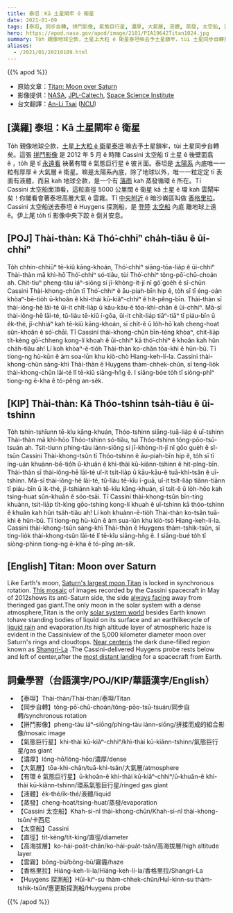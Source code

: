 ```yaml
---
title: 泰坦：Kā 土星閘牢 ê 衛星
date: 2021-01-09
tags: [泰坦, 同步自轉, 拼鬥影像, 氣態巨行星, 濃厚, 大氣層, 液體, 蒸發, 太空船, 直徑, 高海拔層, 雲霧, 香格里拉, 探測船, 探測船]
hero: https://apod.nasa.gov/apod/image/2101/PIA19642Titan1024.jpg
summary: To̍h 親像地球仝款，土星上大粒 ê 衛星泰坦嘛去予土星鎖牢，tùi 土星同步自轉矣。
aliases:
  - /2021/01/20210109.html
---
```


{{% apod %}}

- 原始文章：[Titan: Moon over Saturn](https://apod.nasa.gov/apod/ap210109.html)
- 影像提供：[NASA](https://www.nasa.gov/), [JPL-Caltech](http://www.jpl.nasa.gov/), [Space Science Institute](http://www.spacescience.org/index.php)
- 台文翻譯：[An-Li Tsai](mailto:thianbu.taigi@gmail.com) ([NCU](https://www.astro.ncu.edu.tw))

## [漢羅] 泰坦：Kā 土星閘牢 ê 衛星

To̍h 親像地球仝款，[土星上大粒 ê 衛星泰坦](https://solarsystem.nasa.gov/moons/saturn-moons/titan/in-depth/) 嘛去予土星鎖牢，tùi 土星同步自轉矣。這張 [拼鬥影像](https://photojournal.jpl.nasa.gov/catalog/PIA19642) 是 2012 年 5 月 ê 時陣 Cassini 太空船 tī 土星 ê 後壁面翕 ê ，to̍h 是 tī [永遠看](https://apod.nasa.gov/apod/ap161230.html) 袂著有環 ê 氣態巨行星 ê 彼爿面。泰坦是 [太陽系](https://apod.nasa.gov/apod/ap141124.html) 內底唯一一粒有厚厚 ê 大氣層 ê 衛星。嘛是太陽系內底，除了地球以外，唯一一粒定定 tī 表面有液體，而且 kah 地球仝款，是一个有 [落雨](https://apod.nasa.gov/apod/ap110401.html) kah 蒸發循環 ê 所在。Tī Cassini 太空船面頂看，這粒直徑 5000 公里闊 ê 衛星 kā 土星 ê 環 kah 雲閘牢矣！你閣看會著泰坦高層大氣 ê 雲霧。Tī [中央附近](https://photojournal.jpl.nasa.gov/catalog/PIA20713) ê 暗沙崙區叫做 [香格里拉](https://solarsystem.nasa.gov/resources/17499/dunes-of-shangri-la-on-titan/)。Cassini 太空船送去泰坦 ê Huygens 探測船，是 [登陸](https://apod.nasa.gov/apod/ap150116.html) [太空船](https://apod.nasa.gov/apod/ap150116.html) 內底 離地球上遠 ê。伊上尾 to̍h tī 影像中央下跤 ê 倒爿安息。

## [POJ] Thài-thàn: Kā Thó͘-chhiⁿ cha̍h-tiâu ê ūi-chhiⁿ

To̍h chhin-chhiūⁿ tē-kiû kāng-khoán, Thó͘-chhiⁿ siāng-tōa-lia̍p ê ūi-chhiⁿ Thài-thàn mā khì-hō͘ Thó͘-chhiⁿ só-tiâu, tùi Thó͘-chhiⁿ tông-pō͘-chū-choán ah. Chit-tiuⁿ pheng-tàu iáⁿ-siōng si jī-khòng-it-jí nî gō͘ goe̍h ê sî-chūn Cassini Thài-khong-chûn tī Thó͘-chhiⁿ ê āu-piah-bīn hip ê, to̍h sī tī éng-oán khòaⁿ-bē-tio̍h ū-khoân ê khì-thài kū-kiâⁿ-chhiⁿ ê hit-pêng-bīn. Thài-thàn sī thài-iông-hē lāi-té ûi-it chi̍t-lia̍p ū kāu-kāu-ê tōa-khì-chân ê ūi-chhiⁿ. Mā-sī thài-iông-hē lāi-té, tû-liáu tē-kiû í-gōa, ûi-it chi̍t-lia̍p tiāⁿ-tiāⁿ tī piáu-bīn ū e̍k-thé, jî-chhiáⁿ kah tē-kiû kāng-khoán, sī chi̍t-ê ū lo̍h-hō͘ kah cheng-hoat sûn-khoân ê só͘-chāi. Tī Cassini thài-khong-chûn bīn-téng khòaⁿ, chit-lia̍p ti̍t-kèng gō͘-chheng kong-lí khoah ê ūi-chhiⁿ kā thó͘-chhiⁿ ê khoân kah hûn cha̍h-tiâu ah! Lí koh khòaⁿ-ē-tio̍h Thài-thàn ko-chân tōa-khì ê hûn-bū. Tī tiong-ng hù-kūn ê àm soa-lūn khu kiò-chò Hiang-keh-lí-la. Cassini thài-khong-chûn sàng-khì Thài-thàn ê Huygens thàm-chhek-chûn, sī teng-lio̍k thài-khong-chûn lāi-té lî tē-kiû siāng-hn̄g ê. I siāng-bóe to̍h tī siòng-phìⁿ tiong-ng ē-kha ê tó-pêng an-se̍k.

## [KIP] Thài-thàn: Kā Thóo-tshinn tsa̍h-tiâu ê ūi-tshinn

To̍h tshin-tshīunn tē-kîu kāng-khuán, Thóo-tshinn siāng-tuā-lia̍p ê uī-tshinn Thài-thàn mā khì-hōo Thóo-tshinn só-tiâu, tuì Thóo-tshinn tông-pōo-tsū-tsuán ah. Tsit-tiunn phing-tàu iánn-siōng si jī-khòng-it-jí nî gōo gue̍h ê sî-tsūn Cassini Thài-khong-tsûn tī Thóo-tshinn ê āu-piah-bīn hip ê, to̍h sī tī íng-uán khuànn-bē-tio̍h ū-khuân ê khì-thài kū-kiânn-tshinn ê hit-pîng-bīn. Thài-thàn sī thài-iông-hē lāi-té uî-it tsi̍t-lia̍p ū kāu-kāu-ê tuā-khì-tsân ê uī-tshinn. Mā-sī thài-iông-hē lāi-té, tû-liáu tē-kîu í-guā, uî-it tsi̍t-lia̍p tiānn-tiānn tī piáu-bīn ū i̍k-thé, jî-tshiánn kah tē-kîu kāng-khuán, sī tsi̍t-ê ū lo̍h-hōo kah tsing-huat sûn-khuân ê sóo-tsāi. Tī Cassini thài-khong-tsûn bīn-tíng khuànn, tsit-lia̍p ti̍t-kìng gōo-tshing kong-lí khuah ê uī-tshinn kā thóo-tshinn ê khuân kah hûn tsa̍h-tiâu ah! Lí koh khuànn-ē-tio̍h Thài-thàn ko-tsân tuā-khì ê hûn-bū. Tī tiong-ng hù-kūn ê àm sua-lūn khu kiò-tsò Hiang-keh-lí-la. Cassini thài-khong-tsûn sàng-khì Thài-thàn ê Huygens thàm-tshik-tsûn, sī ting-lio̍k thài-khong-tsûn lāi-té lî tē-kîu siāng-hn̄g ê. I siāng-bué to̍h tī siòng-phìnn tiong-ng ē-kha ê tó-pîng an-si̍k.

## [English] Titan: Moon over Saturn

Like Earth's moon, [Saturn's largest moon Titan](https://solarsystem.nasa.gov/moons/saturn-moons/titan/in-depth/) is locked in synchronous rotation. [This mosaic](https://photojournal.jpl.nasa.gov/catalog/PIA19642) of images recorded by the Cassini spacecraft in May of 2012shows its anti-Saturn side, the side [always facing](https://apod.nasa.gov/apod/ap161230.html) away from theringed gas giant.The only moon in the solar system with a dense atmosphere,Titan is the only [solar system world](https://apod.nasa.gov/apod/ap141124.html) besides Earth known tohave standing bodies of liquid on its surface and an earthlikecycle of [liquid rain](https://apod.nasa.gov/apod/ap110401.html) and evaporation.Its high altitude layer of atmospheric haze is evident in the Cassiniview of the 5,000 kilometer diameter moon over Saturn's rings and cloudtops. [Near centeris](https://photojournal.jpl.nasa.gov/catalog/PIA20713) the dark dune-filled region known as [Shangri-La](https://solarsystem.nasa.gov/resources/17499/dunes-of-shangri-la-on-titan/) .The Cassini-delivered Huygens probe rests below and left of center,after the [most distant landing](https://apod.nasa.gov/apod/ap150116.html) for a spacecraft from Earth.

## 詞彙學習（台語漢字/POJ/KIP/華語漢字/English）

- 【泰坦】Thài-thàn/Thài-thàn/泰坦/Titan
- 【同步自轉】tông-pō͘-chū-choán/tông-pōo-tsū-tsuán/同步自轉/synchronous rotation
- 【拼鬥影像】pheng-tàu iáⁿ-siōng/phing-tàu iánn-siōng/拼接而成的組合影像/mosaic image
- 【氣態巨行星】khì-thài kū-kiâⁿ-chhiⁿ/khì-thài kū-kiânn-tshinn/氣態巨行星/gas giant
- 【濃厚】lông-hō͘/lông-hōo/濃厚/dense
- 【大氣層】tōa-khì-chân/tuā-khì-tsân/大氣層/atmosphere
- 【有環 ê 氣態巨行星】ū-khoân-ê khì-thài kū-kiâⁿ-chhiⁿ/ū-khuân-ê khì-thài kū-kiânn-tshinn/環系氣態巨行星/ringed gas giant
- 【液體】e̍k-thé/i̍k-thé/液體/liquid
- 【蒸發】cheng-hoat/tsing-huat/蒸發/evaporation
- 【Cassini 太空船】Khah-si-nî thài-khong-chûn/Khah-si-nî thài-khong-tsûn/卡西尼
- 【太空船】Cassini
- 【直徑】ti̍t-kèng/ti̍t-kìng/直徑/diameter
- 【高海拔層】ko-hái-poa̍t-chân/ko-hái-pua̍t-tsân/高海拔層/high altitude layer
- 【雲霧】bông-bū/bông-bū/霧霾/haze
- 【香格里拉】Hiáng-keh-lí-la/Hiáng-keh-lí-la/香格里拉/Shangri-La
- 【Huygens 探測船】Hūi-kiⁿ-su thàm-chhek-chûn/Huī-kinn-su thàm-tshik-tsûn/惠更斯探測船/Huygens probe

{{% /apod %}}
